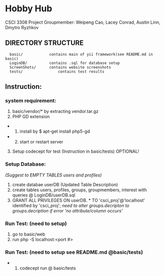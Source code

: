 # Hobby Hub
CSCI 3308 Project
Groupmember:
Weipeng Cao, Lacey Conrad, Austin Linn, Dmytro Ryzhkov

DIRECTORY STRUCTURE
-------------------
      basic/            contains main of yii framework(see README.md in basic)
      LoginDB/          contains .sql for database setup
      ScreenShots/      contains website screenshots
      tests/        		contains test results
      
## Instruction:

### system requirement: 
1. basic/vendor/* by extracting vendor.tar.gz
2. PHP GD extension
- 1. install by $ apt-get install php5-gd
- 2. start or restart server
3. Setup codecept for test (Instruction in basic/tests) OPTIONAL!

### Setup Database:
*(Suggest to EMPTY TABLES users and profiles)*
1. create databae userDB (Updated Table Description)
2. create tables users, profiles, groups, groupmembers, interest with queries @ LoginDB/userDB.sql
3. GRANT ALL PRIVILEGES ON userDB. * TO 'csci_proj'@'localhost' identified by 'csci_proj';
*need to alter groups.decripton to groups.decription if error 'no attribute/column occurs'*

### Run Test: (need to setup)
1. go to basic/web
2. run php -S localhost:<port #> 

### Run Test: (need to setup see README.md @basic/tests)
- 1. codecept run @ basic/tests



